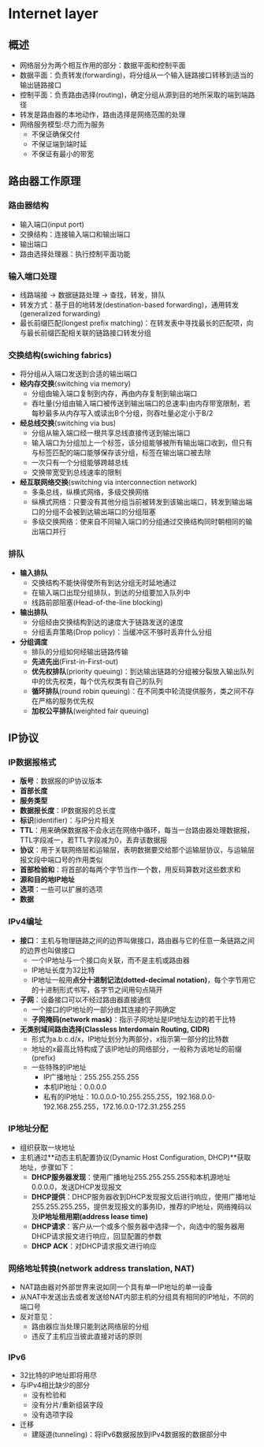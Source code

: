 # Internet layer

## 概述

- 网络层分为两个相互作用的部分：数据平面和控制平面
- 数据平面：负责转发(forwarding)，将分组从一个输入链路接口转移到适当的输出链路接口
- 控制平面：负责路由选择(routing)，确定分组从源到目的地所采取的端到端路径
- 转发是路由器的本地动作，路由选择是网络范围的处理
- 网络服务模型:尽力而为服务
  - 不保证确保交付
  - 不保证端到端时延
  - 不保证有最小的带宽

## 路由器工作原理

### 路由器结构

- 输入端口(input port)
- 交换结构：连接输入端口和输出端口
- 输出端口
- 路由选择处理器：执行控制平面功能

### 输入端口处理

- 线路端接 -> 数据链路处理 -> 查找，转发，排队
- 转发方式：基于目的地转发(destination-based forwarding)，通用转发(generalized forwarding)
- 最长前缀匹配(longest prefix matching)：在转发表中寻找最长的匹配项，向与最长前缀匹配相关联的链路接口转发分组

### 交换结构(swiching fabrics)

- 将分组从入端口发送到合适的输出端口
- **经内存交换**(switching via memory)
  - 分组由输入端口复制到内存，再由内存复制到输出端口
  - 吞吐量(分组由输入端口被传送到输出端口的总速率)由内存带宽限制，若每秒最多从内存写入或读出B个分组，则吞吐量必定小于B/2
- **经总线交换**(switching via bus)
  - 分组从输入端口经一根共享总线直接传送到输出端口
  - 输入端口为分组加上一个标签，该分组能够被所有输出端口收到，但只有与标签匹配的端口能够保存该分组，标签在输出端口被去除
  - 一次只有一个分组能够跨越总线
  - 交换带宽受到总线速率的限制
- **经互联网络交换**(switching via interconnection network)
  - 多条总线，纵横式网络，多级交换网络
  - 纵横式网络：只要没有其他分组当前被转发到该输出端口，转发到输出端口的分组不会被到达输出端口的分组阻塞
  - 多级交换网络：使来自不同输入端口的分组通过交换结构同时朝相同的输出端口并行

### 排队

- **输入排队**
  - 交换结构不能快得使所有到达分组无时延地通过
  - 在输入端口出现分组排队，到达的分组要加入队列中
  - 线路前部阻塞(Head-of-the-line blocking)
- **输出排队**
  - 分组经由交换结构到达的速度大于链路发送的速度
  - 分组丢弃策略(Drop policy)：当缓冲区不够时丢弃什么分组
- **分组调度**
  - 排队的分组如何经输出链路传输
  - **先进先出**(First-in-First-out)
  - **优先权排队**(priority queuing)：到达输出链路的分组被分裂放入输出队列中的优先权类，每个优先权类有自己的队列
  - **循环排队**(round robin queuing)：在不同类中轮流提供服务，类之间不存在严格的服务优先权
  - **加权公平排队**(weighted fair queuing)

## IP协议

### IP数据报格式

- **版号**：数据报的IP协议版本
- **首部长度**
- **服务类型**
- **数据报长度**：IP数据报的总长度
- **标识**(identifier)：与IP分片相关
- **TTL**：用来确保数据报不会永远在网络中循环，每当一台路由器处理数据报，TTL字段减一，若TTL字段减为0，丢弃该数据报
- **协议**：用于关联网络层和运输层，表明数据要交给那个运输层协议，与运输层报文段中端口号的作用类似
- **首部检验和**：将首部的每两个字节当作一个数，用反码算数对这些数求和
- **源和目的地IP地址**
- **选项**：一些可以扩展的选项
- **数据**

### IPv4编址

- **接口**：主机与物理链路之间的边界叫做接口，路由器与它的任意一条链路之间的边界也叫做接口
  - 一个IP地址与一个接口向关联，而不是主机或路由器
  - IP地址长度为32比特
  - IP地址一般用**点分十进制记法(dotted-decimal notation)**，每个字节用它的十进制形式书写，各字节之间用句点隔开
- **子网**：设备接口可以不经过路由器直接通信
  - 一个接口的IP地址的一部分由其连接的子网确定
  - **子网掩码(network mask)**：指示子网地址是IP地址左边的若干比特
- **无类别域间路由选择(Classless Interdomain Routing, CIDR)**
  - 形式为a.b.c.d/x，IP地址划分为两部分，x指示第一部分的比特数
  - 地址的x最高比特构成了该IP地址的网络部分，一般称为该地址的前缀(prefix)
  - 一些特殊的IP地址
    - IP广播地址：255.255.255.255
    - 本机IP地址：0.0.0.0
    - 私有的IP地址：10.0.0.0-10.255.255.255，192.168.0.0-192.168.255.255，172.16.0.0-172.31.255.255

### IP地址分配

- 组织获取一块地址
- 主机通过**动态主机配置协议(Dynamic Host Configuration, DHCP)**获取地址，步骤如下：
  - **DHCP服务器发现**：使用广播地址255.255.255.255和本机源地址0.0.0.0，发送DHCP发现报文
  - **DHCP提供**：DHCP服务器收到DHCP发现报文后进行响应，使用广播地址255.255.255.255，提供发现报文的事务ID，推荐的IP地址，网络掩码以及**IP地址租用期(address lease time)**
  - **DHCP请求**：客户从一个或多个服务器中选择一个，向选中的服务器用DHCP请求报文进行响应，回显配置的参数
  - **DHCP ACK**：对DHCP请求报文进行响应

### 网络地址转换(network address translation, NAT)

- NAT路由器对外部世界来说如同一个具有单一IP地址的单一设备
- 从NAT中发送出去或者发送给NAT内部主机的分组具有相同的IP地址，不同的端口号
- 反对意见：
  - 路由器应当处理只能到达网络层的分组
  - 违反了主机应当彼此直接对话的原则

### IPv6

- 32比特的IP地址即将用尽
- 与IPv4相比缺少的部分
  - 没有检验和
  - 没有分片/重新组装字段
  - 没有选项字段
- 迁移
  - 建隧道(tunneling)：将IPv6数据报放到IPv4数据报的数据部分中

